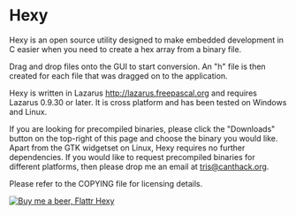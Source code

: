 Hexy
====

Hexy is an open source utility designed to make embedded development in C easier when you need to create a hex array from a binary file.

Drag and drop files onto the GUI to start conversion. An "h" file is then created for each file that was dragged on to the application.

Hexy is written in Lazarus http://lazarus.freepascal.org and requires Lazarus 0.9.30 or later. It is cross platform and has been tested on Windows and Linux.

If you are looking for precompiled binaries, please click the "Downloads" button on the top-right of this page and choose the binary you would like. Apart from the GTK widgetset on Linux, Hexy requires no further dependencies.
If you would like to request precompiled binaries for different platforms, then please drop me an email at tris@canthack.org.

Please refer to the COPYING file for licensing details.

[![Buy me a beer, Flattr Hexy](http://api.flattr.com/button/flattr-badge-large.png)](http://flattr.com/thing/402345/Hexy-Binary-to-Hex-Array-Converter) 

